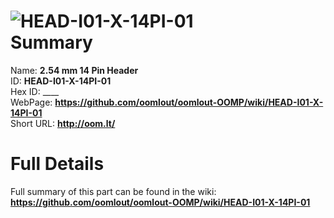 
![HEAD-I01-X-14PI-01](https://github.com/oomlout/oomlout-OOMP/blob/master/parts/HEAD-I01-X-14PI-01/HEAD-I01-X-14PI-01_420.jpg)   
Summary
=================
  
Name: __2.54 mm 14 Pin Header__    
ID: __HEAD-I01-X-14PI-01__   
Hex ID: ____   
WebPage: __https://github.com/oomlout/oomlout-OOMP/wiki/HEAD-I01-X-14PI-01__   
Short URL: __http://oom.lt/__   

Full Details
==========================
Full summary of this part can be found in the wiki:   
__https://github.com/oomlout/oomlout-OOMP/wiki/HEAD-I01-X-14PI-01__    

